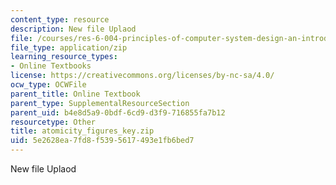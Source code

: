 ```yaml
---
content_type: resource
description: New file Uplaod
file: /courses/res-6-004-principles-of-computer-system-design-an-introduction-spring-2009/5e2628ea7fd8f5395617493e1fb6bed7_atomicity_figures_key.zip
file_type: application/zip
learning_resource_types:
- Online Textbooks
license: https://creativecommons.org/licenses/by-nc-sa/4.0/
ocw_type: OCWFile
parent_title: Online Textbook
parent_type: SupplementalResourceSection
parent_uid: b4e8d5a9-0bdf-6cd9-d3f9-716855fa7b12
resourcetype: Other
title: atomicity_figures_key.zip
uid: 5e2628ea-7fd8-f539-5617-493e1fb6bed7
---
```

New file Uplaod